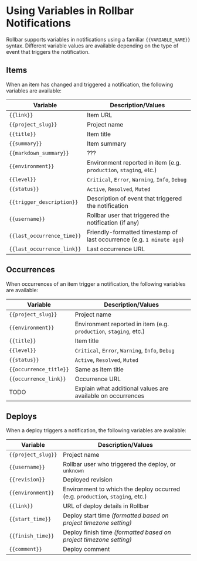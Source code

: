 # Using Variables in Rollbar Notifications

Rollbar supports variables in notifications using a familiar ```{{VARIABLE_NAME}}``` syntax.  Different variable values are available depending on the type of event that triggers the notification.

## Items
When an item has changed and triggered a notification, the following variables are available:

Variable | Description/Values
---------| ------------
```{{link}}``` | Item URL
```{{project_slug}}``` | Project name
```{{title}}``` | Item title
```{{summary}}```| Item summary
```{{markdown_summary}}``` | ???
```{{environment}}``` | Environment reported in item (e.g. ```production```, ```staging```, etc.)
```{{level}}``` | ```Critical```, ```Error```, ```Warning```, ```Info```, ```Debug```
```{{status}}``` | ```Active```, ```Resolved```, ```Muted```
```{{trigger_description}}``` | Description of event that triggered the notification
```{{username}}``` | Rollbar user that triggered the notification (if any)
```{{last_occurrence_time}}``` | Friendly-formatted timestamp of last occurrence (e.g. ```1 minute ago```)
```{{last_occurrence_link}}``` | Last occurrence URL

## Occurrences
When occurrences of an item trigger a notification, the following variables are available:

Variable | Description/Values
---------| ------------
```{{project_slug}}``` | Project name
```{{environment}}``` | Environment reported in item (e.g. ```production```, ```staging```, etc.)
```{{title}}```| Item title
```{{level}}``` | ```Critical```, ```Error```, ```Warning```, ```Info```, ```Debug```
```{{status}}``` | ```Active```, ```Resolved```, ```Muted```
```{{occurrence_title}}``` | Same as item title
```{{occurrence_link}}``` | Occurrence URL
TODO | Explain what additional values are available on occurrences

## Deploys
When a deploy triggers a notification, the following variables are available:

Variable | Description/Values
---------| ------------
```{{project_slug}}``` | Project name
```{{username}}``` | Rollbar user who triggered the deploy, or ```unknown```
```{{revision}}``` | Deployed revision
```{{environment}}``` | Environment to which the deploy occurred (e.g. ```production```, ```staging```, etc.)
```{{link}}``` | URL of deploy details in Rollbar
```{{start_time}}``` | Deploy start time _(formatted based on project timezone setting)_
```{{finish_time}}```| Deploy finish time _(formatted based on project timezone setting)_
```{{comment}}``` | Deploy comment

